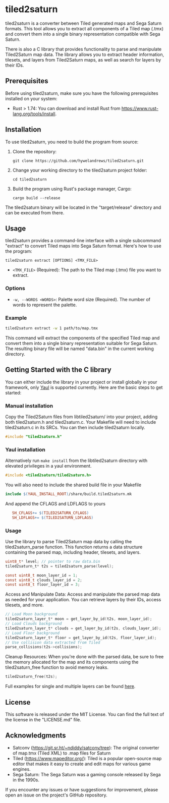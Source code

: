 tiled2saturn
============

tiled2saturn is a converter between Tiled generated maps and Sega Saturn formats. This tool allows you to extract all components of a Tiled map (.tmx) and convert them into a single binary representation compatible with Sega Saturn.

There is also a C library that provides functionality to parse and manipulate Tiled2Saturn map data. The library allows you to extract header information, tilesets, and layers from Tiled2Saturn maps, as well as search for layers by their IDs.

Prerequisites
-------------

Before using tiled2saturn, make sure you have the following prerequisites installed on your system:

-   Rust > 1.74: You can download and install Rust from <https://www.rust-lang.org/tools/install>.

Installation
------------

To use tiled2saturn, you need to build the program from source:

1.  Clone the repository:

    `git clone https://github.com/hywelandrews/tiled2saturn.git`

2.  Change your working directory to the tiled2saturn project folder:

    `cd tiled2saturn`

3.  Build the program using Rust's package manager, Cargo:

    `cargo build --release`

The tiled2saturn binary will be located in the "target/release" directory and can be executed from there.

Usage
-----

tiled2saturn provides a command-line interface with a single subcommand "extract" to convert Tiled maps into Sega Saturn format. Here's how to use the program:

`tiled2saturn extract [OPTIONS] <TMX_FILE>`

-   `<TMX_FILE>` (Required): The path to the Tiled map (.tmx) file you want to extract.

### Options

-   `-w, --WORDS <WORDS>`: Palette word size (Required). The number of words to represent the palette.

### Example

```bash
tiled2saturn extract -w 1 path/to/map.tmx
```

This command will extract the components of the specified Tiled map and convert them into a single binary representation suitable for Sega Saturn. The resulting binary file will be named "data.bin" in the current working directory.

Getting Started with the C library
----------------------------------

You can either include the library in your project or install globally in your framework, only [Yaul](https://www.yaul.org) is supported currently. Here are the basic steps to get started:

### Manual installation

Copy the Tiled2Saturn files from libtiled2saturn/ into your project, adding both tiled2saturn.h and tiled2saturn.c. Your Makefile will need to include tiled2saturn.c in its SRCs. You can then include tiled2saturn locally. 

```C
#include "tiled2saturn.h"
```

### Yaul installation

Alternatively run `make install` from the libtiled2saturn directory with elevated privileges in a yaul environment.

```C
#include <tiled2saturn/tiled2saturn.h>
```

You will also need to include the shared build file in your Makefile

```Makefile
include $(YAUL_INSTALL_ROOT)/share/build.tiled2saturn.mk
```

And append the CFLAGS and LDFLAGS to yours

```Makefile
   SH_CFLAGS+= $(TILED2SATURN_CFLAGS)
   SH_LDFLAGS+= $(TILED2SATURN_LDFLAGS)
```

### Usage

Use the library to parse Tiled2Saturn map data by calling the tiled2saturn_parse function. This function returns a data structure containing the parsed map, including header, tilesets, and layers.

```C
uint8_t* level; // pointer to raw data.bin
tiled2saturn_t* t2s = tiled2saturn_parse(level);

const uint8_t moon_layer_id = 1;
const uint8_t clouds_layer_id = 2;
const uint8_t floor_layer_id = 3;
```
Access and Manipulate Data: Access and manipulate the parsed map data as needed for your application. You can retrieve layers by their IDs, access tilesets, and more.
```C
// Load Moon background
tiled2saturn_layer_t* moon = get_layer_by_id(t2s, moon_layer_id);
// Load Clouds background
tiled2saturn_layer_t* clouds = get_layer_by_id(t2s, clouds_layer_id);
// Load Floor background
tiled2saturn_layer_t* floor = get_layer_by_id(t2s, floor_layer_id);
// Use collision data extracted from Tiled
parse_collisions(t2s->collisions);
```
Cleanup Resources: When you're done with the parsed data, be sure to free the memory allocated for the map and its components using the tiled2saturn_free function to avoid memory leaks.
```C
tiled2saturn_free(t2s);
```

Full examples for single and multiple layers can be found [here](https://github.com/hywelandrews/tiled2saturn/tree/master/examples).

License
-------

This software is released under the MIT License. You can find the full text of the license in the "LICENSE.md" file.

Acknowledgments
---------------

-   Satconv (https://git.sr.ht/~ndiddy/satconv/tree): The original converter of map.tmx (Tiled XML) to .map files for Saturn
-   Tiled (<https://www.mapeditor.org/>): Tiled is a popular open-source map editor that makes it easy to create and edit maps for various game engines.
-   Sega Saturn: The Sega Saturn was a gaming console released by Sega in the 1990s.

If you encounter any issues or have suggestions for improvement, please open an issue on the project's GitHub repository.
